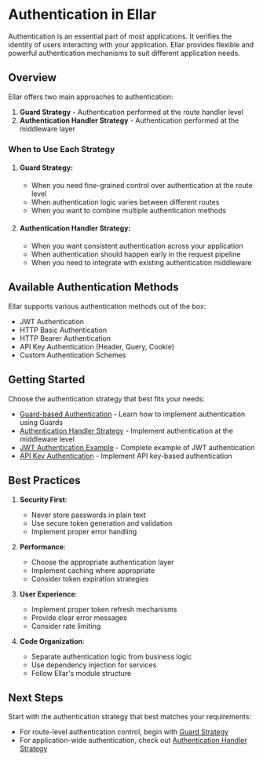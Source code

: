 # **Authentication in Ellar** 

Authentication is an essential part of most applications. It verifies the identity of users interacting with your application. Ellar provides flexible and powerful authentication mechanisms to suit different application needs.

## **Overview**

Ellar offers two main approaches to authentication:

1. **Guard Strategy** - Authentication performed at the route handler level
2. **Authentication Handler Strategy** - Authentication performed at the middleware layer

### **When to Use Each Strategy**

1. #### **Guard Strategy**:
    - When you need fine-grained control over authentication at the route level
    - When authentication logic varies between different routes
    - When you want to combine multiple authentication methods

2. #### **Authentication Handler Strategy**:
    - When you want consistent authentication across your application
    - When authentication should happen early in the request pipeline
    - When you need to integrate with existing authentication middleware

## **Available Authentication Methods**

Ellar supports various authentication methods out of the box:

- JWT Authentication
- HTTP Basic Authentication
- HTTP Bearer Authentication
- API Key Authentication (Header, Query, Cookie)
- Custom Authentication Schemes

## **Getting Started**

Choose the authentication strategy that best fits your needs:

- [Guard-based Authentication](./guard-strategy.md) - Learn how to implement authentication using Guards
- [Authentication Handler Strategy](./auth-handler-strategy.md) - Implement authentication at the middleware level
- [JWT Authentication Example](./jwt-authentication.md) - Complete example of JWT authentication
- [API Key Authentication](./api-key-authentication.md) - Implement API key-based authentication

## **Best Practices**

1. **Security First**:
    - Never store passwords in plain text
    - Use secure token generation and validation
    - Implement proper error handling

2. **Performance**:
    - Choose the appropriate authentication layer
    - Implement caching where appropriate
    - Consider token expiration strategies

3. **User Experience**:
    - Implement proper token refresh mechanisms
    - Provide clear error messages
    - Consider rate limiting

4. **Code Organization**:
    - Separate authentication logic from business logic
    - Use dependency injection for services
    - Follow Ellar's module structure

## **Next Steps**

Start with the authentication strategy that best matches your requirements:

- For route-level authentication control, begin with [Guard Strategy](./guard-strategy.md)
- For application-wide authentication, check out [Authentication Handler Strategy](./auth-handler-strategy.md) 
